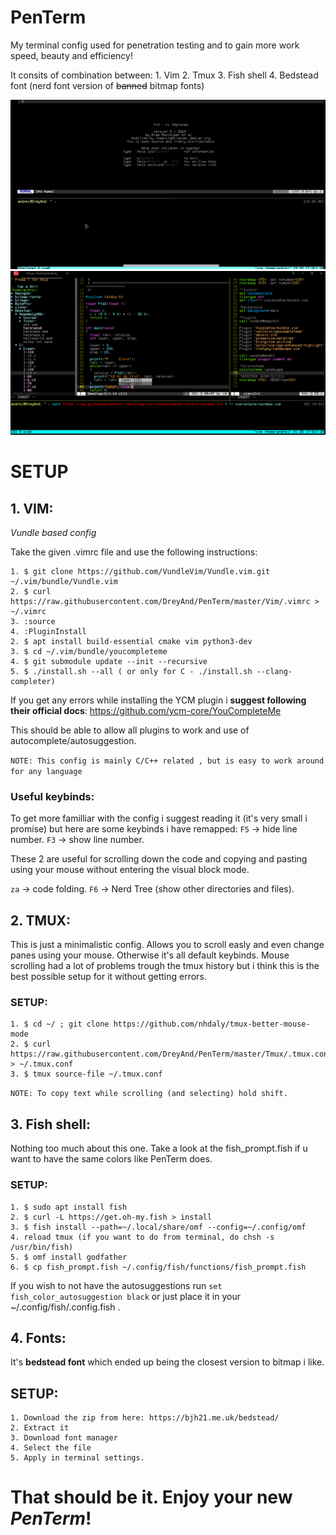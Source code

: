 # PenTerm 
My terminal config used for penetration testing and to gain more work speed, beauty and efficiency!

It consits of combination between:
	1. Vim
	2. Tmux
	3. Fish shell
	4. Bedstead font (nerd font version of ~~banned~~ bitmap fonts)

![](IMG_3333.gif)
![](screen.png)

# SETUP

## 1. VIM:

*Vundle based config*

Take the given .vimrc file and use the following instructions:

```
1. $ git clone https://github.com/VundleVim/Vundle.vim.git ~/.vim/bundle/Vundle.vim
2. $ curl https://raw.githubusercontent.com/DreyAnd/PenTerm/master/Vim/.vimrc > ~/.vimrc
3. :source
4. :PluginInstall
2. $ apt install build-essential cmake vim python3-dev
3. $ cd ~/.vim/bundle/youcompleteme
4. $ git submodule update --init --recursive
5. $ ./install.sh --all ( or only for C - ./install.sh --clang-completer)

```

If you get any errors while installing the YCM plugin i **suggest following their official docs**:
https://github.com/ycm-core/YouCompleteMe

This should be able to allow all plugins to work and use of autocomplete/autosuggestion.

`NOTE: This config is mainly C/C++ related , but is easy to work around for any language`

### Useful keybinds:

To get more familliar with the config i suggest reading it (it's very small i promise) but here are some keybinds i have remapped:
`F5` -> hide line number.
`F3` -> show line number.

These 2 are useful for scrolling down the code and copying and pasting using your mouse without entering the visual block mode.

`za` -> code folding.
`F6` -> Nerd Tree (show other directories and files).


## 2. TMUX:

This is just a minimalistic config. Allows you to scroll easly and even change panes using your mouse. Otherwise it's all default keybinds.
Mouse scrolling had a lot of problems trough the tmux history but i think this is the best possible setup for it without getting errors.

### SETUP:

```
1. $ cd ~/ ; git clone https://github.com/nhdaly/tmux-better-mouse-mode
2. $ curl https://raw.githubusercontent.com/DreyAnd/PenTerm/master/Tmux/.tmux.conf > ~/.tmux.conf
3. $ tmux source-file ~/.tmux.conf 
```

`NOTE: To copy text while scrolling (and selecting) hold shift.`

## 3. Fish shell:

Nothing too much about this one. Take a look at the fish_prompt.fish if u want to have the same colors like PenTerm does. 
 
### SETUP:

```
1. $ sudo apt install fish
2. $ curl -L https://get.oh-my.fish > install
3. $ fish install --path=~/.local/share/omf --config=~/.config/omf
4. reload tmux (if you want to do from terminal, do chsh -s /usr/bin/fish)
5. $ omf install godfather
6. $ cp fish_prompt.fish ~/.config/fish/functions/fish_prompt.fish
```

If you wish to not have the autosuggestions run `set fish_color_autosuggestion black` or just place it in your ~/.config/fish/.config.fish .

## 4. Fonts:

It's **bedstead font** which ended up being the closest version to bitmap i like.

## SETUP:
```
1. Download the zip from here: https://bjh21.me.uk/bedstead/
2. Extract it
3. Download font manager
4. Select the file
5. Apply in terminal settings.
```


# That should be it. Enjoy your new ***PenTerm***!






